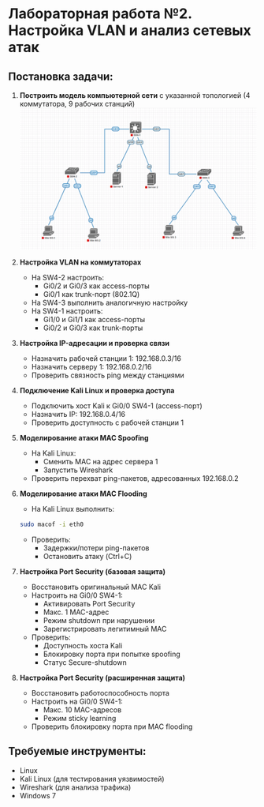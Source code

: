 # **Лабораторная работа №2. Настройка VLAN и анализ сетевых атак**

## **Постановка задачи:**

1. **Построить модель компьютерной сети** с указанной топологией (4 коммутатора, 9 рабочих станций)
![Topology](img/topology.png)
2. **Настройка VLAN на коммутаторах**
   - На SW4-2 настроить:
     - Gi0/2 и Gi0/3 как access-порты
     - Gi0/1 как trunk-порт (802.1Q)
   - На SW4-3 выполнить аналогичную настройку
   - На SW4-1 настроить:
     - Gi1/0 и Gi1/1 как access-порты
     - Gi0/2 и Gi0/3 как trunk-порты

3. **Настройка IP-адресации и проверка связи**
   - Назначить рабочей станции 1: 192.168.0.3/16
   - Назначить серверу 1: 192.168.0.2/16
   - Проверить связность ping между станциями

4. **Подключение Kali Linux и проверка доступа**
   - Подключить хост Kali к Gi0/0 SW4-1 (access-порт)
   - Назначить IP: 192.168.0.4/16
   - Проверить доступность с рабочей станции 1

5. **Моделирование атаки MAC Spoofing**
   - На Kali Linux:
     - Сменить MAC на адрес сервера 1
     - Запустить Wireshark
   - Проверить перехват ping-пакетов, адресованных 192.168.0.2

6. **Моделирование атаки MAC Flooding**
   - На Kali Linux выполнить: 
   ```bash
   sudo macof -i eth0
   ```
   - Проверить:
     - Задержки/потери ping-пакетов
     - Остановить атаку (Ctrl+C)

7. **Настройка Port Security (базовая защита)**
   - Восстановить оригинальный MAC Kali
   - Настроить на Gi0/0 SW4-1:
     - Активировать Port Security
     - Макс. 1 MAC-адрес
     - Режим shutdown при нарушении
     - Зарегистрировать легитимный MAC
   - Проверить:
     - Доступность хоста Kali
     - Блокировку порта при попытке spoofing
     - Статус Secure-shutdown

8. **Настройка Port Security (расширенная защита)**
   - Восстановить работоспособность порта
   - Настроить на Gi0/0 SW4-1:
     - Макс. 10 MAC-адресов
     - Режим sticky learning
   - Проверить блокировку порта при MAC flooding

## **Требуемые инструменты:**
- Linux
- Kali Linux (для тестирования уязвимостей)
- Wireshark (для анализа трафика)
- Windows 7

